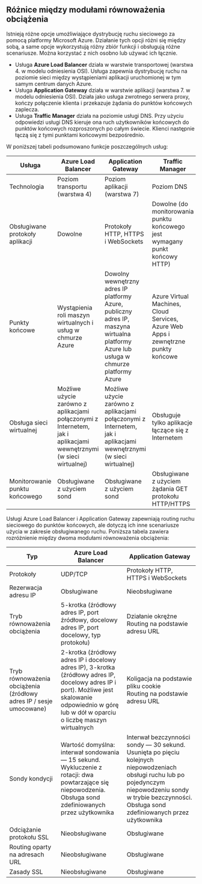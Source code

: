 ## <a name="load-balancer-differences"></a>Różnice między modułami równoważenia obciążenia

Istnieją różne opcje umożliwiające dystrybucję ruchu sieciowego za pomocą platformy Microsoft Azure. Działanie tych opcji różni się między sobą, a same opcje wykorzystują różny zbiór funkcji i obsługują różne scenariusze. Można korzystać z nich osobno lub używać ich łącznie.

* Usługa **Azure Load Balancer** działa w warstwie transportowej (warstwa 4. w modelu odniesienia OSI). Usługa zapewnia dystrybucję ruchu na poziomie sieci między wystąpieniami aplikacji uruchomionej w tym samym centrum danych Azure.
* Usługa **Application Gateway** działa w warstwie aplikacji (warstwa 7. w modelu odniesienia OSI). Działa jako usługa zwrotnego serwera proxy, kończy połączenie klienta i przekazuje żądania do punktów końcowych zaplecza.
* Usługa **Traffic Manager** działa na poziomie usługi DNS.  Przy użyciu odpowiedzi usługi DNS kieruje ona ruch użytkowników końcowych do punktów końcowych rozproszonych po całym świecie. Klienci następnie łączą się z tymi punktami końcowymi bezpośrednio.

W poniższej tabeli podsumowano funkcje poszczególnych usług:

| Usługa | Azure Load Balancer | Application Gateway | Traffic Manager |
| --- | --- | --- | --- |
| Technologia |Poziom transportu (warstwa 4) |Poziom aplikacji (warstwa 7) |Poziom DNS |
| Obsługiwane protokoły aplikacji |Dowolne |Protokoły HTTP, HTTPS i WebSockets |Dowolne (do monitorowania punktu końcowego jest wymagany punkt końcowy HTTP) |
| Punkty końcowe |Wystąpienia roli maszyn wirtualnych i usług w chmurze Azure |Dowolny wewnętrzny adres IP platformy Azure, publiczny adres IP, maszyna wirtualna platformy Azure lub usługa w chmurze platformy Azure |Azure Virtual Machines, Cloud Services, Azure Web Apps i zewnętrzne punkty końcowe |
| Obsługa sieci wirtualnej |Możliwe użycie zarówno z aplikacjami połączonymi z Internetem, jak i aplikacjami wewnętrznymi (w sieci wirtualnej) |Możliwe użycie zarówno z aplikacjami połączonymi z Internetem, jak i aplikacjami wewnętrznymi (w sieci wirtualnej) |Obsługuje tylko aplikacje łączące się z Internetem |
| Monitorowanie punktu końcowego |Obsługiwane z użyciem sond |Obsługiwane z użyciem sond |Obsługiwane z użyciem żądania GET protokołu HTTP/HTTPS |

Usługi Azure Load Balancer i Application Gateway zapewniają routing ruchu sieciowego do punktów końcowych, ale dotyczą ich inne scenariusze użycia w zakresie obsługiwanego ruchu. Poniższa tabela zawiera rozróżnienie między dwoma modułami równoważenia obciążenia:

| Typ | Azure Load Balancer | Application Gateway |
| --- | --- | --- |
| Protokoły |UDP/TCP |Protokoły HTTP, HTTPS i WebSockets |
| Rezerwacja adresu IP |Obsługiwane |Nieobsługiwane |
| Tryb równoważenia obciążenia |5-krotka (źródłowy adres IP, port źródłowy, docelowy adres IP, port docelowy, typ protokołu) |Działanie okrężne<br>Routing na podstawie adresu URL |
| Tryb równoważenia obciążenia (źródłowy adres IP / sesje umocowane) |2-krotka (źródłowy adres IP i docelowy adres IP), 3-krotka (źródłowy adres IP, docelowy adres IP i port). Możliwe jest skalowanie odpowiednio w górę lub w dół w oparciu o liczbę maszyn wirtualnych |Koligacja na podstawie pliku cookie<br>Routing na podstawie adresu URL |
| Sondy kondycji |Wartość domyślna: interwał sondowania — 15 sekund. Wykluczenie z rotacji: dwa powtarzające się niepowodzenia. Obsługa sond zdefiniowanych przez użytkownika |Interwał bezczynności sondy — 30 sekund. Usunięta po pięciu kolejnych niepowodzeniach obsługi ruchu lub po pojedynczym niepowodzeniu sondy w trybie bezczynności. Obsługa sond zdefiniowanych przez użytkownika |
| Odciążanie protokołu SSL |Nieobsługiwane |Obsługiwane |
| Routing oparty na adresach URL | Nieobsługiwane | Obsługiwane|
| Zasady SSL | Nieobsługiwane | Obsługiwane|
